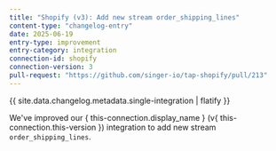 ```yaml
---
title: "Shopify (v3): Add new stream order_shipping_lines"
content-type: "changelog-entry"
date: 2025-06-19
entry-type: improvement
entry-category: integration
connection-id: shopify
connection-version: 3
pull-request: "https://github.com/singer-io/tap-shopify/pull/213"
---
```

{{ site.data.changelog.metadata.single-integration | flatify }}

We've improved our { this-connection.display_name } (v{ this-connection.this-version }) integration to add new stream `order_shipping_lines`.
